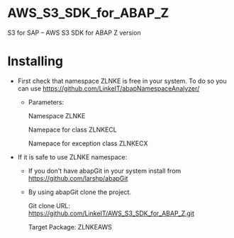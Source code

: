 # AWS_S3_SDK_for_ABAP_Z
S3 for SAP – AWS S3 SDK for ABAP Z version

# Installing
- First check that namespace ZLNKE is free in your system. To do so you can use https://github.com/LinkeIT/abapNamespaceAnalyzer/
  * Parameters: 
  
      Namespace  ZLNKE
    
      Namepace for class ZLNKECL
    
      Namepace for exception class ZLNKECX

- If it is safe to use ZLNKE namespace: 
  * If you don't have abapGit in your system install from https://github.com/larshp/abapGit
  * By using abapGit clone the project.
  
       Git clone URL: https://github.com/LinkeIT/AWS_S3_SDK_for_ABAP_Z.git 
       
       Target Package: ZLNKEAWS
